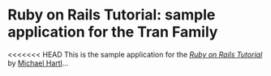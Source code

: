 # Ruby on Rails Tutorial: sample application for the Tran Family

<<<<<<< HEAD
This is the sample application for
the [*Ruby on Rails Tutorial*](http://railstutorial.org/)
by [Michael Hartl](http://michaelhartl.com/)...

